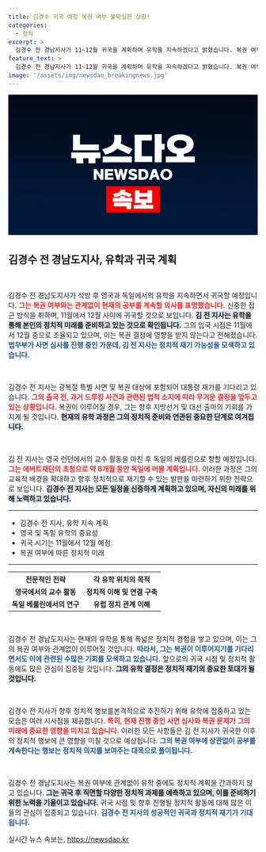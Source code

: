 ```yaml
---
title: 김경수 귀국 예정 복권 여부 불확실한 상황!
categories:
  - 정치
excerpt: >
  김경수 전 경남지사가 11~12월 귀국을 계획하며 유학을 지속하겠다고 밝혔습니다. 복권 여부와 관계없이 학업에 집중할 그의 결정이 정치권에 미칠 영향은? 클릭해서 자세히 확인해보세요!
feature_text: >
  김경수 전 경남지사가 11~12월 귀국을 계획하며 유학을 지속하겠다고 밝혔습니다. 복권 여부와 관계없이 학업에 집중할 그의 결정이 정치권에 미칠 영향은? 클릭해서 자세히 확인해보세요!
image: '/assets/img/newsdao_breakingnews.jpg'
---
```


<p><img src="/assets/img/newsdao_breakingnews.jpg" alt="pcversion 속보" /></p>

<h2 data-ke-size="size26">김경수 전 경남도지사, 유학과 귀국 계획</h2>

<p data-ke-size="size16">&nbsp;</p>

<p>김경수 전 경남도지사가 석방 후 영국과 독일에서의 유학을 지속하면서 귀국할 예정입니다. <b><span style="color: #ee2323;">그는 복권 여부와는 관계없이 현재의 공부를 계속할 의사를 표명했습니다.</span></b> 신중한 접근 방식을 취하며, 11월에서 12월 사이에 귀국할 것으로 보입니다. <b><span style="background-color: #21538527;">김 전 지사는 유학을 통해 본인의 정치적 미래를 준비하고 있는 것으로 확인됩니다.</span></b> 그의 입국 시점은 11월에서 12월 중으로 조율되고 있으며, 이는 복권 결정에 영향을 받지 않는다고 전해졌습니다. <b><span style="color: #1a5490;">법무부가 사면 심사를 진행 중인 가운데, 김 전 지사는 정치적 재기 가능성을 모색하고 있습니다.</span></b> </p>

<p data-ke-size="size16">&nbsp;</p>

<p>김경수 전 지사는 광복절 특별 사면 및 복권 대상에 포함되어 대통령 재가를 기다리고 있습니다. <b><span style="color: #ee2323;">그의 출국 전, 과거 드루킹 사건과 관련된 법적 소지에 따라 무거운 결정을 앞두고 있는 상황입니다.</span></b> 복권이 이루어질 경우, 그는 향후 지방선거 및 대선 출마의 기회를 가지게 될 것입니다. <b><span style="background-color: #21538527;">현재의 유학 과정은 그의 정치적 준비와 연관된 중요한 단계로 여겨집니다.</span></b> </p>

<p data-ke-size="size16">&nbsp;</p>

<p>김 전 지사는 영국 런던에서의 교수 활동을 마친 후 독일의 베를린으로 향할 예정입니다. <b><span style="color: #ee2323;">그는 에버트재단의 초청으로 약 6개월 동안 독일에 머물 계획입니다.</span></b> 이러한 과정은 그의 교육적 배경을 확대하고 향후 정치적으로 재기할 수 있는 발판을 마련하기 위한 전략으로 보입니다. <b><span style="background-color: #21538527;">김경수 전 지사는 모든 일정을 신중하게 계획하고 있으며, 자신의 미래를 위해 노력하고 있습니다.</span></b> </p>

<hr>

<ul>
    <li>김경수 전 지사, 유학 지속 계획</li>
    <li>영국 및 독일 유학의 중요성</li>
    <li>귀국 시기는 11월에서 12월 예정</li>
    <li>복권 여부에 따른 정치적 미래</li>
</ul>

<hr>

<table style="width:100%">
  <tr>
    <th style="text-align: center;">전문적인 전략</th>
    <th style="text-align: center;">각 유학 위치의 목적</th>
  </tr>
  <tr>
    <td style="text-align: center; height: 17px;"><b>영국에서의 교수 활동</b></td>
    <td style="text-align: center; height: 17px;"><b>정치적 이해 및 연결 구축</b></td>
  </tr>
  <tr>
    <td style="text-align: center; height: 17px;"><b>독일 베를린에서의 연구</b></td>
    <td style="text-align: center; height: 17px;"><b>유럽 정치 관계 이해</b></td>
  </tr>
</table>

<p data-ke-size="size16">&nbsp;</p>

<p>김경수 전 경남도지사는 현재의 유학을 통해 폭넓은 정치적 경험을 쌓고 있으며, 이는 그의 복권 여부와 관계없이 이루어질 것입니다. <b><span style="color: #1a5490;">따라서, 그는 복권이 이루어지기를 기다리면서도 이에 관련된 수많은 기회를 모색하고 있습니다.</span></b> 앞으로의 귀국 시점 및 정치적 활동에도 많은 관심이 집중될 것입니다. <b><span style="background-color: #21538527;">그의 유학 결정은 정치적 재기의 중요한 토대가 될 것입니다.</span></b></p>

<p data-ke-size="size16">&nbsp;</p>

<p>김경수 전 지사가 향후 정치적 행보를본격적으로 추진하기 위해 유학에 집중하고 있는 모습은 여러 시사점을 제공합니다. <b><span style="color: #ee2323;">특히, 현재 진행 중인 사면 심사와 복권 문제가 그의 미래에 중요한 영향을 미치고 있습니다.</span></b> 이러한 모든 사항들은 김 전 지사가 귀국한 이후의 정치적 행보에 큰 영향을 미칠 것으로 예상됩니다. <b><span style="color: #1a5490;">그의 복권 여부에 상관없이 공부를 계속한다는 행보는 정치적 의지를 보여주는 대목으로 풀이됩니다.</span></b></p>

<p data-ke-size="size16">&nbsp;</p>

<p>김경수 전 경남도지사는 복권 여부에 관계없이 유학 중에도 정치적 계획을 간과하지 않고 있습니다. <b><span style="background-color: #21538527;">그는 귀국 후 직면할 다양한 정치적 과제를 예측하고 있으며, 이를 준비하기 위한 노력을 기울이고 있습니다.</span></b> 귀국 시점 및 향후 진행될 정치적 활동에 대해 많은 이들의 관심이 집중되고 있습니다. <b><span style="color: #1a5490;">김경수 전 지사의 성공적인 귀국과 정치적 재기가 기대됩니다.</span></b> </p>
실시간 뉴스 속보는, <a href="https://newsdao.kr" rel="dofollow">https://newsdao.kr</a>


